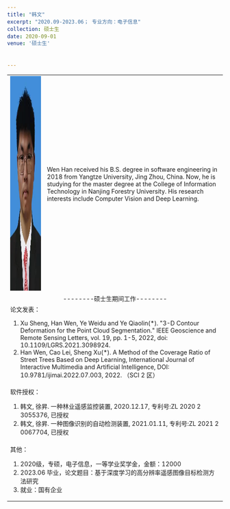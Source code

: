 ```yaml
---
title: "韩文"
excerpt: "2020.09-2023.06； 专业方向：电子信息"
collection: 硕士生
date: 2020-09-01
venue: '硕士生'


---
```

<table border="0" >
<tr>
  <td> <img src='/images/wen.jpg' height="500" width="408">  </td>
  <td>Wen Han received his B.S. degree in software engineering in 2018 from Yangtze University, Jing Zhou, China. Now, he is studying for the master degree at the College of Information Technology in Nanjing Forestry University. His research interests include Computer Vision and Deep Learning.</td>
</tr>

<tr>
<td colspan="2" align="center">--------硕士生期间工作--------
</td>
</tr>

<tr>
<td colspan="2">论文发表：
<ol class="level_1">
<li> Xu Sheng, Han Wen, Ye Weidu and Ye Qiaolin(*). "3-D Contour Deformation for the Point Cloud Segmentation." IEEE Geoscience and Remote Sensing Letters, vol. 19, pp. 1-5, 2022, doi: 10.1109/LGRS.2021.3098924.</li>
<li> Han Wen, Cao Lei, Sheng Xu(*). A Method of the Coverage Ratio of Street Trees Based on Deep Learning, International Journal of Interactive Multimedia and Artificial Intelligence, DOI: 10.9781/ijimai.2022.07.003, 2022. （SCI 2 区） </li>
</ol>
</td>
</tr>

<tr>
<td colspan="2">软件授权：
<ol class="level_1">
<li> 韩文, 徐昇. 一种林业遥感监控装置, 2020.12.17, 专利号:ZL 2020 2 3055376, 已授权 </li>
<li> 韩文, 徐昇. 一种图像识别的自动检测装置, 2021.01.11, 专利号:ZL 2021 2 0067704, 已授权 </li>
</ol>
</td>
</tr>

<tr>
<td colspan="2">其他：
<ol class="level_1">
<li> 2020级，专硕，电子信息，一等学业奖学金，金额：12000 </li>
<li> 2023.06 毕业，论文题目：基于深度学习的高分辨率遥感图像目标检测方法研究</li>
<li> 就业：国有企业</li>
</ol>
</td>
</tr>

</table>
